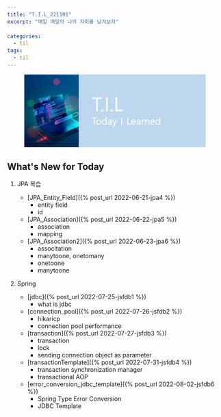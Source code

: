 ```yaml
---
title: "T.I.L_221101"
excerpt: "매일 매일의 나의 자취를 남겨보자"

categories:
  - til
tags:
  - til
---
```

<figure>
    <img src="/assets/images/til_image.png">
</figure>

## What's New for Today   

1. JPA 복습
    - [JPA_Entity_Field]({% post_url 2022-06-21-jpa4 %})
        - entity field
        - id
    - [JPA_Association]({% post_url 2022-06-22-jpa5 %})
        - association
        - mapping
    - [JPA_Association2]({% post_url 2022-06-23-jpa6 %})
        - associtation
        - manytoone, onetomany
        - onetoone
        - manytoone

2. Spring
    - [jdbc]({% post_url 2022-07-25-jsfdb1 %})
        - what is jdbc
    - [connection_pool]({% post_url 2022-07-26-jsfdb2 %})
        - hikaricp
        - connection pool performance
    - [transaction]({% post_url 2022-07-27-jsfdb3 %})
        - transaction
        - lock
        - sending connection object as parameter
    - [transactionTemplate]({% post_url 2022-07-31-jsfdb4 %})
        - transaction synchronization manager
        - transactional AOP
    - [error_conversion_jdbc_template]({% post_url 2022-08-02-jsfdb6 %})
        - Spring Type Error Conversion
        - JDBC Template
